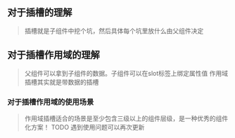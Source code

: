 ## 对于插槽的理解
> 插槽就是子组件中挖个坑，然后具体每个坑里放什么由父组件决定
## 对于插槽作用域的理解
> 父组件可以拿到子组件的数据。子组件可以在slot标签上绑定属性值
> 作用域插槽其实就是带数据的插槽
### 对于插槽作用域的使用场景
> 作用域插槽适合的场景是至少包含三级以上的组件层级，是一种优秀的组件化方案！
> TODO 遇到使用问题可以再次更新
